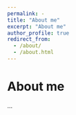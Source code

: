 ```yaml
---
permalink: -
title: "About me"
excerpt: "About me"
author_profile: true
redirect_from: 
  - /about/
  - /about.html
---
```




About me
======
...



